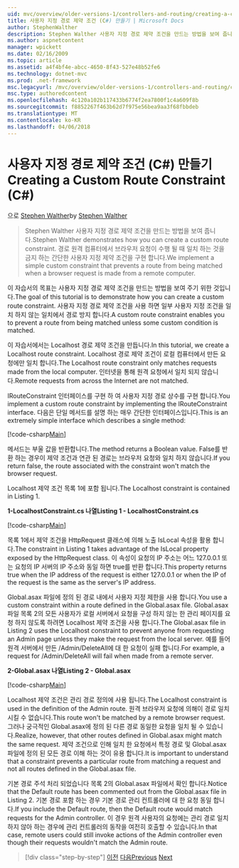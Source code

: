 ```yaml
---
uid: mvc/overview/older-versions-1/controllers-and-routing/creating-a-custom-route-constraint-cs
title: 사용자 지정 경로 제약 조건 (C#) 만들기 | Microsoft Docs
author: StephenWalther
description: Stephen Walther 사용자 지정 경로 제약 조건을 만드는 방법을 보여 줍니다. 간단한 구현 되는 경로 방지 하는 사용자 지정 제약 조건을 w 일치 하는 중...
ms.author: aspnetcontent
manager: wpickett
ms.date: 02/16/2009
ms.topic: article
ms.assetid: a4f4bf4e-abcc-4650-8f43-527e48b52fe6
ms.technology: dotnet-mvc
ms.prod: .net-framework
msc.legacyurl: /mvc/overview/older-versions-1/controllers-and-routing/creating-a-custom-route-constraint-cs
msc.type: authoredcontent
ms.openlocfilehash: 4c120a102b117433b6774f2ea7800f1c4a609f8b
ms.sourcegitcommit: f8852267f463b62d7f975e56bea9aa3f68fbbdeb
ms.translationtype: MT
ms.contentlocale: ko-KR
ms.lasthandoff: 04/06/2018
---
```

<a name="creating-a-custom-route-constraint-c"></a><span data-ttu-id="998d1-104">사용자 지정 경로 제약 조건 (C#) 만들기</span><span class="sxs-lookup"><span data-stu-id="998d1-104">Creating a Custom Route Constraint (C#)</span></span>
====================
<span data-ttu-id="998d1-105">으로 [Stephen Walther](https://github.com/StephenWalther)</span><span class="sxs-lookup"><span data-stu-id="998d1-105">by [Stephen Walther](https://github.com/StephenWalther)</span></span>

> <span data-ttu-id="998d1-106">Stephen Walther 사용자 지정 경로 제약 조건을 만드는 방법을 보여 줍니다.</span><span class="sxs-lookup"><span data-stu-id="998d1-106">Stephen Walther demonstrates how you can create a custom route constraint.</span></span> <span data-ttu-id="998d1-107">경로 원격 컴퓨터에서 브라우저 요청이 수행 될 때 일치 하는 것을 금지 하는 간단한 사용자 지정 제약 조건을 구현 합니다.</span><span class="sxs-lookup"><span data-stu-id="998d1-107">We implement a simple custom constraint that prevents a route from being matched when a browser request is made from a remote computer.</span></span>


<span data-ttu-id="998d1-108">이 자습서의 목표는 사용자 지정 경로 제약 조건을 만드는 방법을 보여 주기 위한 것입니다.</span><span class="sxs-lookup"><span data-stu-id="998d1-108">The goal of this tutorial is to demonstrate how you can create a custom route constraint.</span></span> <span data-ttu-id="998d1-109">사용자 지정 경로 제약 조건을 사용 하면 일부 사용자 지정 조건을 일치 하지 않는 일치에서 경로 방지 합니다.</span><span class="sxs-lookup"><span data-stu-id="998d1-109">A custom route constraint enables you to prevent a route from being matched unless some custom condition is matched.</span></span>

<span data-ttu-id="998d1-110">이 자습서에서는 Localhost 경로 제약 조건을 만듭니다.</span><span class="sxs-lookup"><span data-stu-id="998d1-110">In this tutorial, we create a Localhost route constraint.</span></span> <span data-ttu-id="998d1-111">Localhost 경로 제약 조건이 로컬 컴퓨터에서 만든 요청에만 일치 합니다.</span><span class="sxs-lookup"><span data-stu-id="998d1-111">The Localhost route constraint only matches requests made from the local computer.</span></span> <span data-ttu-id="998d1-112">인터넷을 통해 원격 요청에서 일치 되지 않습니다.</span><span class="sxs-lookup"><span data-stu-id="998d1-112">Remote requests from across the Internet are not matched.</span></span>

<span data-ttu-id="998d1-113">IRouteConstraint 인터페이스를 구현 하 여 사용자 지정 경로 상수를 구현 합니다.</span><span class="sxs-lookup"><span data-stu-id="998d1-113">You implement a custom route constraint by implementing the IRouteConstraint interface.</span></span> <span data-ttu-id="998d1-114">다음은 단일 메서드를 설명 하는 매우 간단한 인터페이스입니다.</span><span class="sxs-lookup"><span data-stu-id="998d1-114">This is an extremely simple interface which describes a single method:</span></span>

[!code-csharp[Main](creating-a-custom-route-constraint-cs/samples/sample1.cs)]

<span data-ttu-id="998d1-115">메서드는 부울 값을 반환합니다.</span><span class="sxs-lookup"><span data-stu-id="998d1-115">The method returns a Boolean value.</span></span> <span data-ttu-id="998d1-116">False를 반환 하는 경우이 제약 조건과 연관 된 경로는 브라우저 요청와 일치 하지 않습니다.</span><span class="sxs-lookup"><span data-stu-id="998d1-116">If you return false, the route associated with the constraint won't match the browser request.</span></span>

<span data-ttu-id="998d1-117">Localhost 제약 조건 목록 1에 포함 됩니다.</span><span class="sxs-lookup"><span data-stu-id="998d1-117">The Localhost constraint is contained in Listing 1.</span></span>

<span data-ttu-id="998d1-118">**1-LocalhostConstraint.cs 나열**</span><span class="sxs-lookup"><span data-stu-id="998d1-118">**Listing 1 - LocalhostConstraint.cs**</span></span>

[!code-csharp[Main](creating-a-custom-route-constraint-cs/samples/sample2.cs)]

<span data-ttu-id="998d1-119">목록 1에서 제약 조건을 HttpRequest 클래스에 의해 노출 IsLocal 속성을 활용 합니다.</span><span class="sxs-lookup"><span data-stu-id="998d1-119">The constraint in Listing 1 takes advantage of the IsLocal property exposed by the HttpRequest class.</span></span> <span data-ttu-id="998d1-120">이 속성이 요청의 IP 주소는 어느 127.0.0.1 또는 요청의 IP 서버의 IP 주소와 동일 하면 true를 반환 합니다.</span><span class="sxs-lookup"><span data-stu-id="998d1-120">This property returns true when the IP address of the request is either 127.0.0.1 or when the IP of the request is the same as the server's IP address.</span></span>

<span data-ttu-id="998d1-121">Global.asax 파일에 정의 된 경로 내에서 사용자 지정 제한을 사용 합니다.</span><span class="sxs-lookup"><span data-stu-id="998d1-121">You use a custom constraint within a route defined in the Global.asax file.</span></span> <span data-ttu-id="998d1-122">Global.asax 파일 목록 2의 모든 사용자가 로컬 서버에서 요청을 구성 하지 않는 한 관리 페이지를 요청 하지 않도록 하려면 Localhost 제약 조건을 사용 합니다.</span><span class="sxs-lookup"><span data-stu-id="998d1-122">The Global.asax file in Listing 2 uses the Localhost constraint to prevent anyone from requesting an Admin page unless they make the request from the local server.</span></span> <span data-ttu-id="998d1-123">예를 들어 원격 서버에서 만든 /Admin/DeleteAll에 대 한 요청이 실패 합니다.</span><span class="sxs-lookup"><span data-stu-id="998d1-123">For example, a request for /Admin/DeleteAll will fail when made from a remote server.</span></span>

<span data-ttu-id="998d1-124">**2-Global.asax 나열**</span><span class="sxs-lookup"><span data-stu-id="998d1-124">**Listing 2 - Global.asax**</span></span>

[!code-csharp[Main](creating-a-custom-route-constraint-cs/samples/sample3.cs)]

<span data-ttu-id="998d1-125">Localhost 제약 조건은 관리 경로 정의에 사용 됩니다.</span><span class="sxs-lookup"><span data-stu-id="998d1-125">The Localhost constraint is used in the definition of the Admin route.</span></span> <span data-ttu-id="998d1-126">원격 브라우저 요청에 의해이 경로 일치 시킬 수 없습니다.</span><span class="sxs-lookup"><span data-stu-id="998d1-126">This route won't be matched by a remote browser request.</span></span> <span data-ttu-id="998d1-127">그러나 궁극적인 Global.asax에 정의 된 다른 경로 동일한 요청을 일치 될 수 있습니다.</span><span class="sxs-lookup"><span data-stu-id="998d1-127">Realize, however, that other routes defined in Global.asax might match the same request.</span></span> <span data-ttu-id="998d1-128">제약 조건으로 인해 일치 한 요청에서 특정 경로 및 Global.asax 파일에 정의 된 모든 경로 이해 하는 것이 유용 합니다.</span><span class="sxs-lookup"><span data-stu-id="998d1-128">It is important to understand that a constraint prevents a particular route from matching a request and not all routes defined in the Global.asax file.</span></span>

<span data-ttu-id="998d1-129">기본 경로 주석 처리 되었습니다 목록 2의 Global.asax 파일에서 확인 합니다.</span><span class="sxs-lookup"><span data-stu-id="998d1-129">Notice that the Default route has been commented out from the Global.asax file in Listing 2.</span></span> <span data-ttu-id="998d1-130">기본 경로 포함 하는 경우 기본 경로 관리 컨트롤러에 대 한 요청 동일 합니다.</span><span class="sxs-lookup"><span data-stu-id="998d1-130">If you include the Default route, then the Default route would match requests for the Admin controller.</span></span> <span data-ttu-id="998d1-131">이 경우 원격 사용자의 요청에는 관리 경로 일치 하지 않아 하는 경우에 관리 컨트롤러의 동작을 여전히 호출할 수 있습니다.</span><span class="sxs-lookup"><span data-stu-id="998d1-131">In that case, remote users could still invoke actions of the Admin controller even though their requests wouldn't match the Admin route.</span></span>

> [!div class="step-by-step"]
> <span data-ttu-id="998d1-132">[이전](creating-a-route-constraint-cs.md)
> [다음](asp-net-mvc-controller-overview-vb.md)</span><span class="sxs-lookup"><span data-stu-id="998d1-132">[Previous](creating-a-route-constraint-cs.md)
[Next](asp-net-mvc-controller-overview-vb.md)</span></span>
